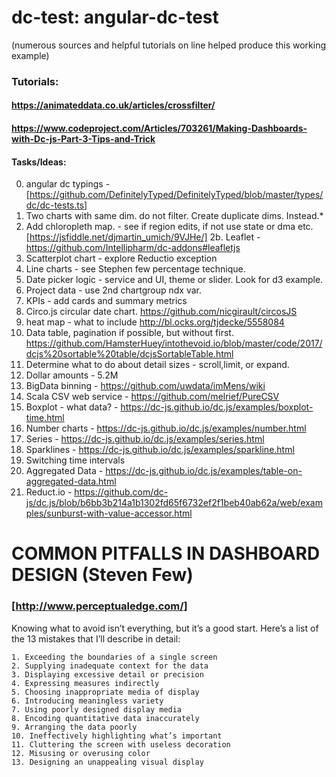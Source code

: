 # dc-test: angular-dc-test
(numerous sources and helpful tutorials on line helped produce this working example)
### Tutorials:
#### https://animateddata.co.uk/articles/crossfilter/
#### https://www.codeproject.com/Articles/703261/Making-Dashboards-with-Dc-js-Part-3-Tips-and-Trick

#### Tasks/Ideas:
0. angular dc typings - [https://github.com/DefinitelyTyped/DefinitelyTyped/blob/master/types/dc/dc-tests.ts]
1. Two charts with same dim. do not filter.  Create duplicate dims. Instead.* 
2. Add chloropleth map. - see if region edits, if not use state or dma etc.
[https://jsfiddle.net/djmartin_umich/9VJHe/]
2b. Leaflet - https://github.com/Intellipharm/dc-addons#leafletjs
3. Scatterplot chart - explore Reductio exception
4. Line charts - see Stephen few percentage technique.
5. Date picker logic - service and UI, theme or slider.  Look for d3 example.
6.  Project data - use 2nd chartgroup ndx var.
7.  KPIs - add cards and summary metrics
8.  Circo.js circular date chart. https://github.com/nicgirault/circosJS
9. heat map - what to include
http://bl.ocks.org/tjdecke/5558084
10. Data table, pagination if possible, but without first.
https://github.com/HamsterHuey/intothevoid.io/blob/master/code/2017/dcjs%20sortable%20table/dcjsSortableTable.html
11. Determine what to do about detail sizes - scroll,limit, or expand.
12. Dollar amounts - 5.2M
13. BigData binning - https://github.com/uwdata/imMens/wiki
14. Scala CSV web service - https://github.com/melrief/PureCSV
15. Boxplot - what data? - https://dc-js.github.io/dc.js/examples/boxplot-time.html
16. Number charts - https://dc-js.github.io/dc.js/examples/number.html
17. Series - https://dc-js.github.io/dc.js/examples/series.html
18. Sparklines - https://dc-js.github.io/dc.js/examples/sparkline.html
19. Switching time intervals
20. Aggregated Data - https://dc-js.github.io/dc.js/examples/table-on-aggregated-data.html
21. Reduct.io - https://github.com/dc-js/dc.js/blob/b6bb3b214a1b1302fd65f6732ef2f1beb40ab62a/web/examples/sunburst-with-value-accessor.html 

# COMMON PITFALLS IN DASHBOARD DESIGN (Steven Few) 
### [http://www.perceptualedge.com/]

Knowing what to avoid isn’t everything, but it’s a good start. 
Here’s a list of the 13 mistakes that I’ll describe in detail:
```
1. Exceeding the boundaries of a single screen
2. Supplying inadequate context for the data
3. Displaying excessive detail or precision
4. Expressing measures indirectly
5. Choosing inappropriate media of display
6. Introducing meaningless variety
7. Using poorly designed display media
8. Encoding quantitative data inaccurately
9. Arranging the data poorly
10. Ineffectively highlighting what’s important
11. Cluttering the screen with useless decoration
12. Misusing or overusing color
13. Designing an unappealing visual display
```
